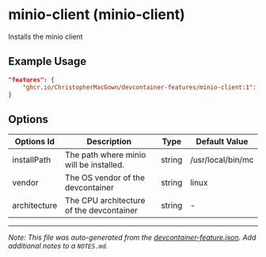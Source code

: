 
# minio-client (minio-client)

Installs the minio client

## Example Usage

```json
"features": {
    "ghcr.io/ChristopherMacGown/devcontainer-features/minio-client:1": {}
}
```

## Options

| Options Id | Description | Type | Default Value |
|-----|-----|-----|-----|
| installPath | The path where minio will be installed. | string | /usr/local/bin/mc |
| vendor | The OS vendor of the devcontainer | string | linux |
| architecture | The CPU architecture of the devcontainer | string | - |



---

_Note: This file was auto-generated from the [devcontainer-feature.json](https://github.com/ChristopherMacGown/devcontainer-features/blob/main/src/minio-client/devcontainer-feature.json).  Add additional notes to a `NOTES.md`._
